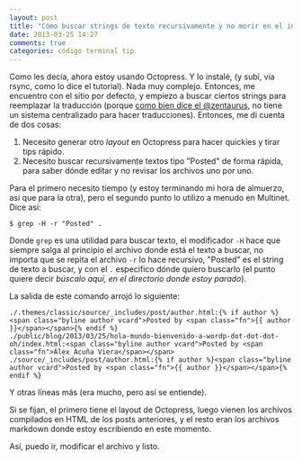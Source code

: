 ```yaml
---
layout: post
title: "Cómo buscar strings de texto recursivamente y no morir en el intento."
date: 2013-03-25 14:27
comments: true
categories: código terminal tip
---
```


Como les decía, ahora estoy usando Octopress. Y lo instalé, (y subí, via rsync, como lo dice el tutorial). Nada muy complejo. Entonces, me encuentro con el sitio por defecto, y empiezo a buscar ciertos strings para reemplazar la traducción (porque [como bien dice el @zentaurus](http://o.tiuque.cl/aprendiendo/octopress/), no tiene un sistema centralizado para hacer traducciones). Entonces, me di cuenta de dos cosas:

1. Necesito generar otro *layout* en Octopress para hacer quickies y tirar tips rápido.
2. Necesito buscar recursivamente textos tipo "Posted" de forma rápida, para saber dónde editar y no revisar los archivos uno por uno.

Para el primero necesito tiempo (y estoy terminando mi hora de almuerzo, así que para la otra), pero el segundo punto lo utilizo a menudo en Multinet. Dice así:

	$ grep -H -r "Posted" .
	
Donde `grep` es una utilidad para buscar texto, el modificador `-H` hace que siempre salga al principio el archivo donde está el texto a buscar, no importa que se repita el archivo `-r` lo hace recursivo, "Posted" es el string de texto a buscar, y con el `.` especifico dónde quiero buscarlo (el punto quiere decir *búscalo aquí, en el directorio donde estoy parado*).

La salida de este comando arrojó lo siguiente:

	./.themes/classic/source/_includes/post/author.html:{% if author %}<span class="byline author vcard">Posted by <span class="fn">{{ author }}</span></span>{% endif %}
	./public/blog/2013/03/25/hola-mundo-bienvenido-a-wordp-dot-dot-dot-oh/index.html:<span class="byline author vcard">Posted by <span class="fn">Álex Acuña Viera</span></span>
	./source/_includes/post/author.html:{% if author %}<span class="byline author vcard">Posted by <span class="fn">{{ author }}</span></span>{% endif %}

Y otras líneas más (era mucho, pero así se entiende).
	
Si se fijan, el primero tiene el layout de Octopress, luego vienen los archivos compilados en HTML de los posts anteriores, y el resto eran los archivos markdown donde estoy escribiendo en este momento.

Así, puedo ir, modificar el archivo y listo.

